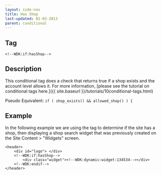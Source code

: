 ```yaml
---
layout: side-nav
title: Has Shop
last-updated: 01-03-2013
parent: conditional
---
```



## Tag

`<!--WDK:if:hasShop-->`

## Description
This conditional tag does a check that returns true if a shop exists and the account level allows it.
For more information, [please see the tutorial on conditional tags here.]({{ site.baseurl }}/tutorials/10conditional-tags.html)

Pseudo Equivalent:
`if ( shop_exists() && allowed_shop() ) {`

## Example
In the following example we are using the tag to determine if the site has a shop, then displaying a shop search widget that was previously created on the Site Content > "Widgets" screen.

~~~
<header>
	<div id="logo"> </div>
	<!--WDK:if:hasShop-->
		<div class="widget"><!--WDK:dynamic:widget:134534--></div>
	<!--WDK:endif-->
</header>
~~~